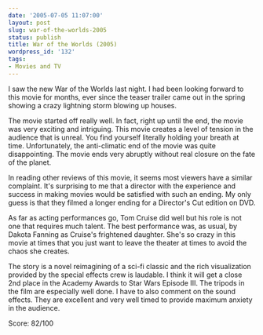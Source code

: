 ```yaml
---
date: '2005-07-05 11:07:00'
layout: post
slug: war-of-the-worlds-2005
status: publish
title: War of the Worlds (2005)
wordpress_id: '132'
tags:
- Movies and TV
---
```


I saw the new War of the Worlds last night. I had been looking forward to this movie for months, ever since the teaser trailer came out in the spring showing a crazy lightning storm blowing up houses.

The movie started off really well. In fact, right up until the end, the movie was very exciting and intriguing. This movie creates a level of tension in the audience that is unreal. You find yourself literally holding your breath at time. Unfortunately, the anti-climatic end of the movie was quite disappointing. The movie ends very abruptly without real closure on the fate of the planet.

In reading other reviews of this movie, it seems most viewers have a similar complaint. It's surprising to me that a director with the experience and success in making movies would be satisfied with such an ending. My only guess is that they filmed a longer ending for a Director's Cut edition on DVD.

As far as acting performances go, Tom Cruise did well but his role is not one that requires much talent. The best performance was, as usual, by Dakota Fanning as Cruise's frightened daughter. She's so crazy in this movie at times that you just want to leave the theater at times to avoid the chaos she creates.

The story is a novel reimagining of a sci-fi classic and the rich visualization provided by the special effects crew is laudable. I think it will get a close 2nd place in the Academy Awards to Star Wars Episode III. The tripods in the film are especially well done. I have to also comment on the sound effects. They are excellent and very well timed to provide maximum anxiety in the audience.

Score: 82/100
